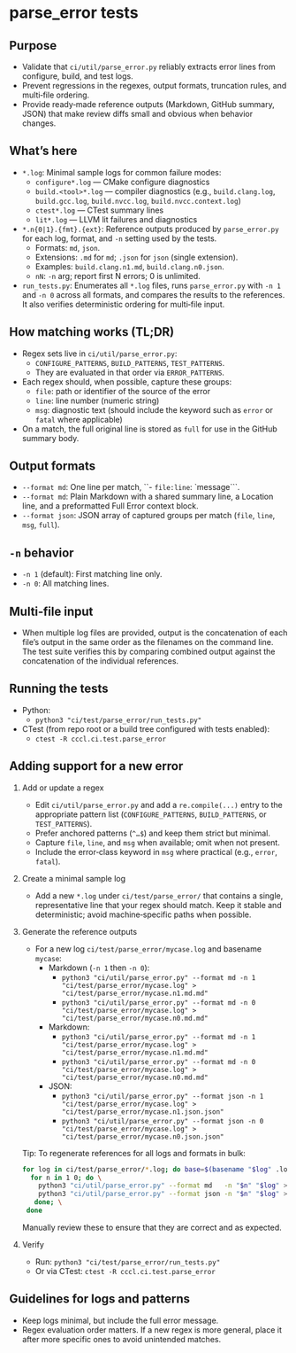 # parse_error tests

## Purpose

- Validate that `ci/util/parse_error.py` reliably extracts error lines from
  configure, build, and test logs.
- Prevent regressions in the regexes, output formats, truncation rules, and
  multi‑file ordering.
- Provide ready‑made reference outputs (Markdown, GitHub summary, JSON) that
  make review diffs small and obvious when behavior changes.

## What’s here

- `*.log`: Minimal sample logs for common failure modes:
  - `configure*.log` — CMake configure diagnostics
  - `build.<tool>*.log` — compiler diagnostics (e.g., `build.clang.log`, `build.gcc.log`, `build.nvcc.log`, `build.nvcc.context.log`)
  - `ctest*.log` — CTest summary lines
  - `lit*.log` — LLVM lit failures and diagnostics
- `*.n{0|1}.{fmt}.{ext}`: Reference outputs produced by `parse_error.py` for
  each log, format, and `-n` setting used by the tests.
  - Formats: `md`, `json`.
  - Extensions: `.md` for `md`; `.json` for `json` (single extension).
  - Examples: `build.clang.n1.md`, `build.clang.n0.json`.
  - `nN`: `-n` arg; report first N errors; 0 is unlimited.
- `run_tests.py`: Enumerates all `*.log` files, runs `parse_error.py` with
  `-n 1` and `-n 0` across all formats, and compares the results to the
  references. It also verifies deterministic ordering for multi‑file input.

## How matching works (TL;DR)

- Regex sets live in `ci/util/parse_error.py`:
  - `CONFIGURE_PATTERNS`, `BUILD_PATTERNS`, `TEST_PATTERNS`.
  - They are evaluated in that order via `ERROR_PATTERNS`.
- Each regex should, when possible, capture these groups:
  - `file`: path or identifier of the source of the error
  - `line`: line number (numeric string)
  - `msg`: diagnostic text (should include the keyword such as `error` or
    `fatal` where applicable)
- On a match, the full original line is stored as `full` for use in the
  GitHub summary body.

## Output formats

- `--format md`: One line per match, ``- `file:line`: `message```.
- `--format md`: Plain Markdown with a shared summary line, a Location line,
  and a preformatted Full Error context block.
- `--format json`: JSON array of captured groups per match (`file`, `line`,
  `msg`, `full`).

## `-n` behavior

- `-n 1` (default): First matching line only.
- `-n 0`: All matching lines.

## Multi‑file input

- When multiple log files are provided, output is the concatenation of each
  file’s output in the same order as the filenames on the command line. The
  test suite verifies this by comparing combined output against the
  concatenation of the individual references.

## Running the tests

- Python:
  - `python3 "ci/test/parse_error/run_tests.py"`
- CTest (from repo root or a build tree configured with tests enabled):
  - `ctest -R cccl.ci.test.parse_error`

## Adding support for a new error

1) Add or update a regex
   - Edit `ci/util/parse_error.py` and add a `re.compile(...)` entry to the
     appropriate pattern list (`CONFIGURE_PATTERNS`, `BUILD_PATTERNS`, or
     `TEST_PATTERNS`).
   - Prefer anchored patterns (`^…$`) and keep them strict but minimal.
   - Capture `file`, `line`, and `msg` when available; omit when not present.
   - Include the error‑class keyword in `msg` where practical (e.g., `error`,
     `fatal`).

2) Create a minimal sample log
   - Add a new `*.log` under `ci/test/parse_error/` that contains a single,
     representative line that your regex should match. Keep it stable and
     deterministic; avoid machine‑specific paths when possible.

3) Generate the reference outputs
   - For a new log `ci/test/parse_error/mycase.log` and basename `mycase`:
     - Markdown (`-n 1` then `-n 0`):
       - `python3 "ci/util/parse_error.py" --format md -n 1 "ci/test/parse_error/mycase.log" > "ci/test/parse_error/mycase.n1.md.md"`
       - `python3 "ci/util/parse_error.py" --format md -n 0 "ci/test/parse_error/mycase.log" > "ci/test/parse_error/mycase.n0.md.md"`
     - Markdown:
       - `python3 "ci/util/parse_error.py" --format md -n 1 "ci/test/parse_error/mycase.log" > "ci/test/parse_error/mycase.n1.md.md"`
       - `python3 "ci/util/parse_error.py" --format md -n 0 "ci/test/parse_error/mycase.log" > "ci/test/parse_error/mycase.n0.md.md"`
     - JSON:
       - `python3 "ci/util/parse_error.py" --format json -n 1 "ci/test/parse_error/mycase.log" > "ci/test/parse_error/mycase.n1.json.json"`
       - `python3 "ci/util/parse_error.py" --format json -n 0 "ci/test/parse_error/mycase.log" > "ci/test/parse_error/mycase.n0.json.json"`

   Tip: To regenerate references for all logs and formats in bulk:

   ```bash
   for log in ci/test/parse_error/*.log; do base=$(basename "$log" .log); \
     for n in 1 0; do \
       python3 "ci/util/parse_error.py" --format md   -n "$n" "$log" > "ci/test/parse_error/${base}.n${n}.md"; \
       python3 "ci/util/parse_error.py" --format json -n "$n" "$log" > "ci/test/parse_error/${base}.n${n}.json"; \
      done; \
    done
    ```

    Manually review these to ensure that they are correct and as expected.

4) Verify
   - Run: `python3 "ci/test/parse_error/run_tests.py"`
   - Or via CTest: `ctest -R cccl.ci.test.parse_error`

## Guidelines for logs and patterns

- Keep logs minimal, but include the full error message.
- Regex evaluation order matters. If a new regex is more general, place it
  after more specific ones to avoid unintended matches.
